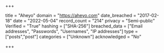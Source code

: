 +++

title = "Aheyo"
domain = "https://aheyo.com"
date_breached = "2017-02-18"
date = "2022-05-04"
record_count = "214"
privacy = "Semi-public"
Verified = "True"
hashing = ["SHA-256"]
breached_data = ["Email addresses", "Passwords", "Usernames", "IP addresses"]
type = ["posts","post"]
categories = ["Unknown"]
acknowledged = "No"


+++




